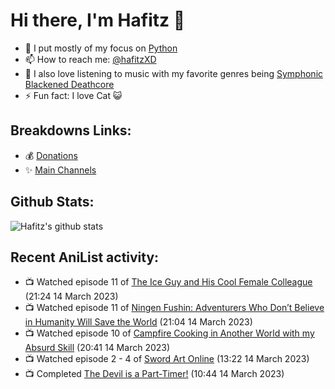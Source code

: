 # Hi there, I'm Hafitz 👋
- 🐍 I put mostly of my focus on [Python](https://python.org)
- 📫 How to reach me: [@hafitzXD](https://t.me/hafitzXD)
- 🎵 I also love listening to music with my favorite genres being [Symphonic Blackened Deathcore](https://youtu.be/qyYmS_iBcy4)
- ⚡ Fun fact: I love Cat 😺

## Breakdowns Links:
- 💰 [Donations](https://t.me/TheBreakdowns/2)
- ✨ [Main Channels](https://t.me/TheBreakdowns)

## Github Stats:
![Hafitz's github stats](https://github-readme-stats.vercel.app/api?username=breakdowns&show_icons=true&count_private=true&bg_color=00000000&text_color=777)

## Recent AniList activity:
<!-- ANILIST_ACTIVITY:start -->

-   📺 Watched episode 11 of [The Ice Guy and His Cool Female Colleague](https://anilist.co/anime/151252) (21:24 14 March 2023)
-   📺 Watched episode 11 of [Ningen Fushin: Adventurers Who Don’t Believe in Humanity Will Save the World](https://anilist.co/anime/137909) (21:04 14 March 2023)
-   📺 Watched episode 10 of [Campfire Cooking in Another World with my Absurd Skill](https://anilist.co/anime/156067) (20:41 14 March 2023)
-   📺 Watched episode 2 - 4 of [Sword Art Online](https://anilist.co/anime/11757) (13:22 14 March 2023)
-   📺 Completed [The Devil is a Part-Timer!](https://anilist.co/anime/15809) (10:44 14 March 2023)

<!-- ANILIST_ACTIVITY:end -->
